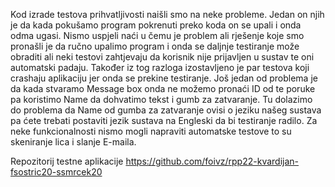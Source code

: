 Kod izrade testova prihvatljivosti naišli smo na neke probleme. Jedan on njih je da kada pokušamo program pokrenuti preko koda on se upali i onda odma ugasi. Nismo uspjeli naći u čemu je problem ali rješenje koje smo pronašli je da ručno upalimo program i onda se daljnje testiranje može obraditi ali neki testovi zahtjevaju da korisnik nije prijavljen u sustav te oni automatski padaju. Također iz tog razloga izostavljeno je par testova koji crashaju aplikaciju jer onda se prekine testiranje. Još jedan od problema je da kada stvaramo Message box onda ne možemo pronaći ID od te poruke pa koristimo Name da dohvatimo tekst i gumb za zatvaranje. Tu dolazimo do problema da Name od gumba za zatvaranje ovisi o jeziku našeg sustava pa ćete trebati postaviti jezik sustava na Engleski da bi testiranje radilo. Za neke funkcionalnosti nismo mogli napraviti automatske testove to su skeniranje lica i slanje E-maila. 

Repozitorij testne aplikacije
https://github.com/foivz/rpp22-kvardijan-fsostric20-ssmrcek20
